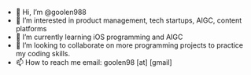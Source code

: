 - 👋 Hi, I’m @goolen988
- 👀 I’m interested in product management, tech startups, AIGC, content platforms
- 🌱 I’m currently learning iOS programming and AIGC
- 💞️ I’m looking to collaborate on more programming projects to practice my coding skills.
- 📫 How to reach me email: goolen98 [at] [gmail]

<!---
goolen988/goolen988 is a ✨ special ✨ repository because its `README.md` (this file) appears on your GitHub profile.
You can click the Preview link to take a look at your changes.
--->
